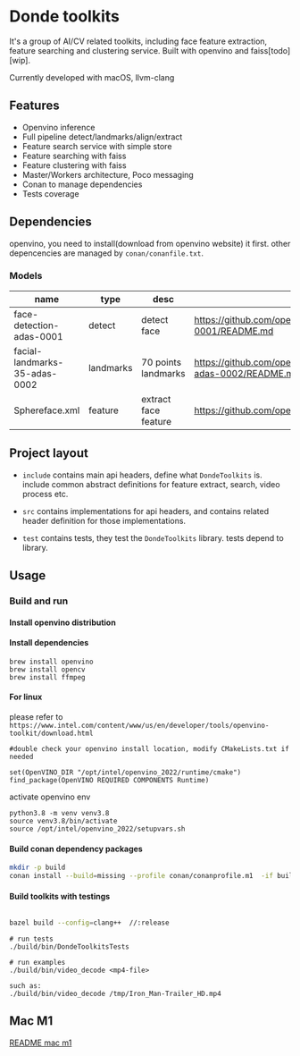 # Donde toolkits

It's a group of AI/CV related toolkits, including face feature extraction, feature searching and clustering service. Built with openvino and faiss[todo] [wip].

Currently developed with macOS, llvm-clang


## Features

- Openvino inference
- Full pipeline detect/landmarks/align/extract
- Feature search service with simple store
- Feature searching with faiss
- Feature clustering with faiss
- Master/Workers architecture, Poco messaging
- Conan to manage dependencies
- Tests coverage

## Dependencies

openvino, you need to install(download from openvino website) it first. other depencencies are managed by `conan/conanfile.txt`.

### Models

| name                          | type      | desc                 | urldesc                                                                                                                  |
|-------------------------------|-----------|----------------------|--------------------------------------------------------------------------------------------------------------------------|
| face-detection-adas-0001      | detect    | detect face          | https://github.com/openvinotoolkit/open_model_zoo/blob/master/models/intel/face-detection-adas-0001/README.md  |
| facial-landmarks-35-adas-0002 | landmarks | 70 points landmarks  | https://github.com/openvinotoolkit/open_model_zoo/blob/master/models/intel/facial-landmarks-35-adas-0002/README.md       |
| Sphereface.xml                | feature   | extract face feature | https://github.com/openvinotoolkit/open_model_zoo/blob/master/models/public/Sphereface/README.md                         |



## Project layout


* `include` contains main api headers, define what `DondeToolkits` is. include common abstract definitions for feature extract, search, video process etc.

* `src` contains implementations for api headers, and contains related header definition for those implementations.

* `test` contains tests, they test the `DondeToolkits` library. tests depend to library.


## Usage


### Build and run

#### Install openvino distribution


#### Install dependencies

```
brew install openvino
brew install opencv
brew install ffmpeg
```

#### For linux

please refer to `https://www.intel.com/content/www/us/en/developer/tools/openvino-toolkit/download.html`

```
#double check your openvino install location, modify CMakeLists.txt if needed

set(OpenVINO_DIR "/opt/intel/openvino_2022/runtime/cmake")
find_package(OpenVINO REQUIRED COMPONENTS Runtime)
```

activate openvino env

```
python3.8 -m venv venv3.8
source venv3.8/bin/activate
source /opt/intel/openvino_2022/setupvars.sh
```


#### Build conan dependency packages

```bash
mkdir -p build
conan install --build=missing --profile conan/conanprofile.m1  -if build ./conan
```

#### Build toolkits with testings

```bash

bazel build --config=clang++  //:release
```

```
# run tests
./build/bin/DondeToolkitsTests
```

```
# run examples
./build/bin/video_decode <mp4-file>

such as:
./build/bin/video_decode /tmp/Iron_Man-Trailer_HD.mp4
```

## Mac M1

[README mac m1](./README_mac_m1.md)
